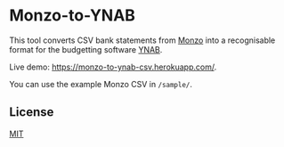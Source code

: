 # Monzo-to-YNAB
This tool converts CSV bank statements from [Monzo](https://monzo.com/) into a recognisable format for the budgetting software [YNAB](https://www.youneedabudget.com/).

Live demo: https://monzo-to-ynab-csv.herokuapp.com/. 

You can use the example Monzo CSV in `/sample/`.

## License
[MIT](https://choosealicense.com/licenses/mit/)
